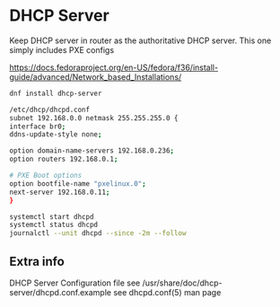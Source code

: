 # DHCP Server

Keep DHCP server in router as the authoritative DHCP server. This one simply includes PXE configs

<https://docs.fedoraproject.org/en-US/fedora/f36/install-guide/advanced/Network_based_Installations/>

```bash
dnf install dhcp-server

/etc/dhcp/dhcpd.conf
subnet 192.168.0.0 netmask 255.255.255.0 {
interface br0;
ddns-update-style none;

option domain-name-servers 192.168.0.236;
option routers 192.168.0.1;

# PXE Boot options
option bootfile-name "pxelinux.0";
next-server 192.168.0.11;
}
```

```bash
systemctl start dhcpd
systemctl status dhcpd
journalctl --unit dhcpd --since -2m --follow
```

## Extra info

DHCP Server Configuration file
see /usr/share/doc/dhcp-server/dhcpd.conf.example
see dhcpd.conf(5) man page
